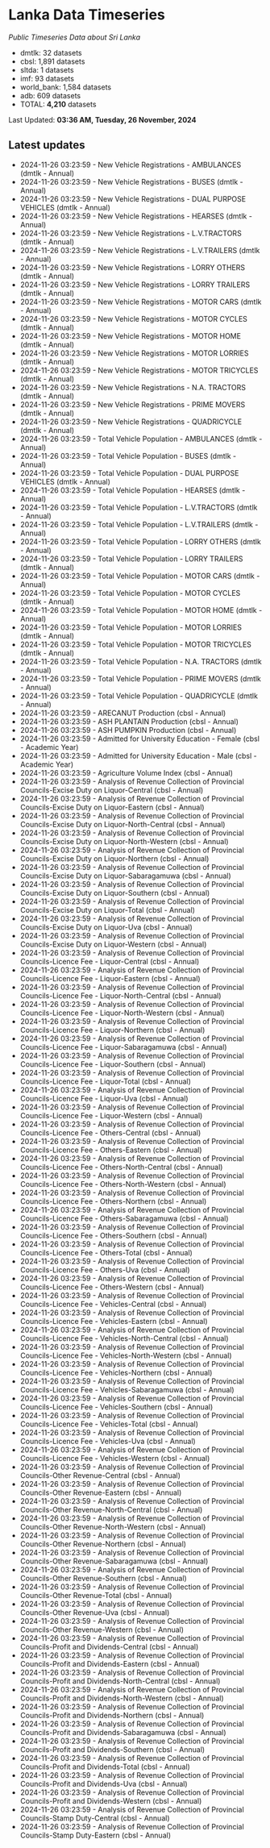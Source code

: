 # Lanka Data Timeseries
*Public Timeseries Data about Sri Lanka*

* dmtlk: 32 datasets
* cbsl: 1,891 datasets
* sltda: 1 datasets
* imf: 93 datasets
* world_bank: 1,584 datasets
* adb: 609 datasets
* TOTAL: **4,210** datasets

Last Updated: **03:36 AM, Tuesday, 26 November, 2024**

## Latest updates

* 2024-11-26 03:23:59 - New Vehicle Registrations - AMBULANCES (dmtlk - Annual)
* 2024-11-26 03:23:59 - New Vehicle Registrations - BUSES (dmtlk - Annual)
* 2024-11-26 03:23:59 - New Vehicle Registrations - DUAL PURPOSE VEHICLES (dmtlk - Annual)
* 2024-11-26 03:23:59 - New Vehicle Registrations - HEARSES (dmtlk - Annual)
* 2024-11-26 03:23:59 - New Vehicle Registrations - L.V.TRACTORS (dmtlk - Annual)
* 2024-11-26 03:23:59 - New Vehicle Registrations - L.V.TRAILERS (dmtlk - Annual)
* 2024-11-26 03:23:59 - New Vehicle Registrations - LORRY OTHERS (dmtlk - Annual)
* 2024-11-26 03:23:59 - New Vehicle Registrations - LORRY TRAILERS (dmtlk - Annual)
* 2024-11-26 03:23:59 - New Vehicle Registrations - MOTOR CARS (dmtlk - Annual)
* 2024-11-26 03:23:59 - New Vehicle Registrations - MOTOR CYCLES (dmtlk - Annual)
* 2024-11-26 03:23:59 - New Vehicle Registrations - MOTOR HOME (dmtlk - Annual)
* 2024-11-26 03:23:59 - New Vehicle Registrations - MOTOR LORRIES (dmtlk - Annual)
* 2024-11-26 03:23:59 - New Vehicle Registrations - MOTOR TRICYCLES (dmtlk - Annual)
* 2024-11-26 03:23:59 - New Vehicle Registrations - N.A. TRACTORS (dmtlk - Annual)
* 2024-11-26 03:23:59 - New Vehicle Registrations - PRIME MOVERS (dmtlk - Annual)
* 2024-11-26 03:23:59 - New Vehicle Registrations - QUADRICYCLE (dmtlk - Annual)
* 2024-11-26 03:23:59 - Total Vehicle Population - AMBULANCES (dmtlk - Annual)
* 2024-11-26 03:23:59 - Total Vehicle Population - BUSES (dmtlk - Annual)
* 2024-11-26 03:23:59 - Total Vehicle Population - DUAL PURPOSE VEHICLES (dmtlk - Annual)
* 2024-11-26 03:23:59 - Total Vehicle Population - HEARSES (dmtlk - Annual)
* 2024-11-26 03:23:59 - Total Vehicle Population - L.V.TRACTORS (dmtlk - Annual)
* 2024-11-26 03:23:59 - Total Vehicle Population - L.V.TRAILERS (dmtlk - Annual)
* 2024-11-26 03:23:59 - Total Vehicle Population - LORRY OTHERS (dmtlk - Annual)
* 2024-11-26 03:23:59 - Total Vehicle Population - LORRY TRAILERS (dmtlk - Annual)
* 2024-11-26 03:23:59 - Total Vehicle Population - MOTOR CARS (dmtlk - Annual)
* 2024-11-26 03:23:59 - Total Vehicle Population - MOTOR CYCLES (dmtlk - Annual)
* 2024-11-26 03:23:59 - Total Vehicle Population - MOTOR HOME (dmtlk - Annual)
* 2024-11-26 03:23:59 - Total Vehicle Population - MOTOR LORRIES (dmtlk - Annual)
* 2024-11-26 03:23:59 - Total Vehicle Population - MOTOR TRICYCLES (dmtlk - Annual)
* 2024-11-26 03:23:59 - Total Vehicle Population - N.A. TRACTORS (dmtlk - Annual)
* 2024-11-26 03:23:59 - Total Vehicle Population - PRIME MOVERS (dmtlk - Annual)
* 2024-11-26 03:23:59 - Total Vehicle Population - QUADRICYCLE (dmtlk - Annual)
* 2024-11-26 03:23:59 - ARECANUT Production (cbsl - Annual)
* 2024-11-26 03:23:59 - ASH PLANTAIN Production (cbsl - Annual)
* 2024-11-26 03:23:59 - ASH PUMPKIN Production (cbsl - Annual)
* 2024-11-26 03:23:59 - Admitted for University Education - Female (cbsl - Academic Year)
* 2024-11-26 03:23:59 - Admitted for University Education - Male (cbsl - Academic Year)
* 2024-11-26 03:23:59 - Agriculture Volume Index (cbsl - Annual)
* 2024-11-26 03:23:59 - Analysis of Revenue Collection of Provincial Councils-Excise Duty on Liquor-Central (cbsl - Annual)
* 2024-11-26 03:23:59 - Analysis of Revenue Collection of Provincial Councils-Excise Duty on Liquor-Eastern (cbsl - Annual)
* 2024-11-26 03:23:59 - Analysis of Revenue Collection of Provincial Councils-Excise Duty on Liquor-North-Central (cbsl - Annual)
* 2024-11-26 03:23:59 - Analysis of Revenue Collection of Provincial Councils-Excise Duty on Liquor-North-Western (cbsl - Annual)
* 2024-11-26 03:23:59 - Analysis of Revenue Collection of Provincial Councils-Excise Duty on Liquor-Northern (cbsl - Annual)
* 2024-11-26 03:23:59 - Analysis of Revenue Collection of Provincial Councils-Excise Duty on Liquor-Sabaragamuwa (cbsl - Annual)
* 2024-11-26 03:23:59 - Analysis of Revenue Collection of Provincial Councils-Excise Duty on Liquor-Southern (cbsl - Annual)
* 2024-11-26 03:23:59 - Analysis of Revenue Collection of Provincial Councils-Excise Duty on Liquor-Total (cbsl - Annual)
* 2024-11-26 03:23:59 - Analysis of Revenue Collection of Provincial Councils-Excise Duty on Liquor-Uva (cbsl - Annual)
* 2024-11-26 03:23:59 - Analysis of Revenue Collection of Provincial Councils-Excise Duty on Liquor-Western (cbsl - Annual)
* 2024-11-26 03:23:59 - Analysis of Revenue Collection of Provincial Councils-Licence Fee - Liquor-Central (cbsl - Annual)
* 2024-11-26 03:23:59 - Analysis of Revenue Collection of Provincial Councils-Licence Fee - Liquor-Eastern (cbsl - Annual)
* 2024-11-26 03:23:59 - Analysis of Revenue Collection of Provincial Councils-Licence Fee - Liquor-North-Central (cbsl - Annual)
* 2024-11-26 03:23:59 - Analysis of Revenue Collection of Provincial Councils-Licence Fee - Liquor-North-Western (cbsl - Annual)
* 2024-11-26 03:23:59 - Analysis of Revenue Collection of Provincial Councils-Licence Fee - Liquor-Northern (cbsl - Annual)
* 2024-11-26 03:23:59 - Analysis of Revenue Collection of Provincial Councils-Licence Fee - Liquor-Sabaragamuwa (cbsl - Annual)
* 2024-11-26 03:23:59 - Analysis of Revenue Collection of Provincial Councils-Licence Fee - Liquor-Southern (cbsl - Annual)
* 2024-11-26 03:23:59 - Analysis of Revenue Collection of Provincial Councils-Licence Fee - Liquor-Total (cbsl - Annual)
* 2024-11-26 03:23:59 - Analysis of Revenue Collection of Provincial Councils-Licence Fee - Liquor-Uva (cbsl - Annual)
* 2024-11-26 03:23:59 - Analysis of Revenue Collection of Provincial Councils-Licence Fee - Liquor-Western (cbsl - Annual)
* 2024-11-26 03:23:59 - Analysis of Revenue Collection of Provincial Councils-Licence Fee - Others-Central (cbsl - Annual)
* 2024-11-26 03:23:59 - Analysis of Revenue Collection of Provincial Councils-Licence Fee - Others-Eastern (cbsl - Annual)
* 2024-11-26 03:23:59 - Analysis of Revenue Collection of Provincial Councils-Licence Fee - Others-North-Central (cbsl - Annual)
* 2024-11-26 03:23:59 - Analysis of Revenue Collection of Provincial Councils-Licence Fee - Others-North-Western (cbsl - Annual)
* 2024-11-26 03:23:59 - Analysis of Revenue Collection of Provincial Councils-Licence Fee - Others-Northern (cbsl - Annual)
* 2024-11-26 03:23:59 - Analysis of Revenue Collection of Provincial Councils-Licence Fee - Others-Sabaragamuwa (cbsl - Annual)
* 2024-11-26 03:23:59 - Analysis of Revenue Collection of Provincial Councils-Licence Fee - Others-Southern (cbsl - Annual)
* 2024-11-26 03:23:59 - Analysis of Revenue Collection of Provincial Councils-Licence Fee - Others-Total (cbsl - Annual)
* 2024-11-26 03:23:59 - Analysis of Revenue Collection of Provincial Councils-Licence Fee - Others-Uva (cbsl - Annual)
* 2024-11-26 03:23:59 - Analysis of Revenue Collection of Provincial Councils-Licence Fee - Others-Western (cbsl - Annual)
* 2024-11-26 03:23:59 - Analysis of Revenue Collection of Provincial Councils-Licence Fee - Vehicles-Central (cbsl - Annual)
* 2024-11-26 03:23:59 - Analysis of Revenue Collection of Provincial Councils-Licence Fee - Vehicles-Eastern (cbsl - Annual)
* 2024-11-26 03:23:59 - Analysis of Revenue Collection of Provincial Councils-Licence Fee - Vehicles-North-Central (cbsl - Annual)
* 2024-11-26 03:23:59 - Analysis of Revenue Collection of Provincial Councils-Licence Fee - Vehicles-North-Western (cbsl - Annual)
* 2024-11-26 03:23:59 - Analysis of Revenue Collection of Provincial Councils-Licence Fee - Vehicles-Northern (cbsl - Annual)
* 2024-11-26 03:23:59 - Analysis of Revenue Collection of Provincial Councils-Licence Fee - Vehicles-Sabaragamuwa (cbsl - Annual)
* 2024-11-26 03:23:59 - Analysis of Revenue Collection of Provincial Councils-Licence Fee - Vehicles-Southern (cbsl - Annual)
* 2024-11-26 03:23:59 - Analysis of Revenue Collection of Provincial Councils-Licence Fee - Vehicles-Total (cbsl - Annual)
* 2024-11-26 03:23:59 - Analysis of Revenue Collection of Provincial Councils-Licence Fee - Vehicles-Uva (cbsl - Annual)
* 2024-11-26 03:23:59 - Analysis of Revenue Collection of Provincial Councils-Licence Fee - Vehicles-Western (cbsl - Annual)
* 2024-11-26 03:23:59 - Analysis of Revenue Collection of Provincial Councils-Other Revenue-Central (cbsl - Annual)
* 2024-11-26 03:23:59 - Analysis of Revenue Collection of Provincial Councils-Other Revenue-Eastern (cbsl - Annual)
* 2024-11-26 03:23:59 - Analysis of Revenue Collection of Provincial Councils-Other Revenue-North-Central (cbsl - Annual)
* 2024-11-26 03:23:59 - Analysis of Revenue Collection of Provincial Councils-Other Revenue-North-Western (cbsl - Annual)
* 2024-11-26 03:23:59 - Analysis of Revenue Collection of Provincial Councils-Other Revenue-Northern (cbsl - Annual)
* 2024-11-26 03:23:59 - Analysis of Revenue Collection of Provincial Councils-Other Revenue-Sabaragamuwa (cbsl - Annual)
* 2024-11-26 03:23:59 - Analysis of Revenue Collection of Provincial Councils-Other Revenue-Southern (cbsl - Annual)
* 2024-11-26 03:23:59 - Analysis of Revenue Collection of Provincial Councils-Other Revenue-Total (cbsl - Annual)
* 2024-11-26 03:23:59 - Analysis of Revenue Collection of Provincial Councils-Other Revenue-Uva (cbsl - Annual)
* 2024-11-26 03:23:59 - Analysis of Revenue Collection of Provincial Councils-Other Revenue-Western (cbsl - Annual)
* 2024-11-26 03:23:59 - Analysis of Revenue Collection of Provincial Councils-Profit and Dividends-Central (cbsl - Annual)
* 2024-11-26 03:23:59 - Analysis of Revenue Collection of Provincial Councils-Profit and Dividends-Eastern (cbsl - Annual)
* 2024-11-26 03:23:59 - Analysis of Revenue Collection of Provincial Councils-Profit and Dividends-North-Central (cbsl - Annual)
* 2024-11-26 03:23:59 - Analysis of Revenue Collection of Provincial Councils-Profit and Dividends-North-Western (cbsl - Annual)
* 2024-11-26 03:23:59 - Analysis of Revenue Collection of Provincial Councils-Profit and Dividends-Northern (cbsl - Annual)
* 2024-11-26 03:23:59 - Analysis of Revenue Collection of Provincial Councils-Profit and Dividends-Sabaragamuwa (cbsl - Annual)
* 2024-11-26 03:23:59 - Analysis of Revenue Collection of Provincial Councils-Profit and Dividends-Southern (cbsl - Annual)
* 2024-11-26 03:23:59 - Analysis of Revenue Collection of Provincial Councils-Profit and Dividends-Total (cbsl - Annual)
* 2024-11-26 03:23:59 - Analysis of Revenue Collection of Provincial Councils-Profit and Dividends-Uva (cbsl - Annual)
* 2024-11-26 03:23:59 - Analysis of Revenue Collection of Provincial Councils-Profit and Dividends-Western (cbsl - Annual)
* 2024-11-26 03:23:59 - Analysis of Revenue Collection of Provincial Councils-Stamp Duty-Central (cbsl - Annual)
* 2024-11-26 03:23:59 - Analysis of Revenue Collection of Provincial Councils-Stamp Duty-Eastern (cbsl - Annual)
